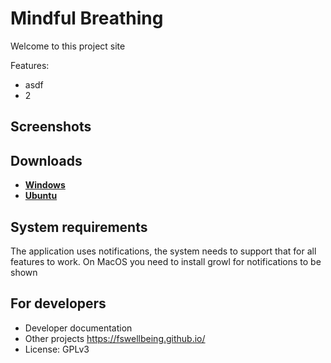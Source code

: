 # Mindful Breathing

Welcome to this project site

Features:
* asdf
* 2

## Screenshots

## Downloads
* <a href=""><strong>Windows</strong></a>
* <a href=""><strong>Ubuntu</strong></a>

## System requirements

The application uses notifications, the system needs to support that for all features to work. On MacOS you need to install growl for notifications to be shown

## For developers

* Developer documentation
* Other projects https://fswellbeing.github.io/
* License: GPLv3

